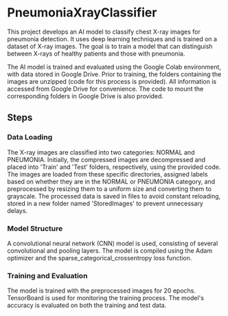 # PneumoniaXrayClassifier

This project develops an AI model to classify chest X-ray images for pneumonia detection. It uses deep learning techniques and is trained on a dataset of X-ray images. The goal is to train a model that can distinguish between X-rays of healthy patients and those with pneumonia.

The AI model is trained and evaluated using the Google Colab environment, with data stored in Google Drive. Prior to training, the folders containing the images are unzipped (code for this process is provided). All information is accessed from Google Drive for convenience. The code to mount the corresponding folders in Google Drive is also provided.

## Steps

### Data Loading
The X-ray images are classified into two categories: NORMAL and PNEUMONIA. Initially, the compressed images are decompressed and placed into 'Train' and 'Test' folders, respectively, using the provided code. The images are loaded from these specific directories, assigned labels based on whether they are in the NORMAL or PNEUMONIA category, and preprocessed by resizing them to a uniform size and converting them to grayscale. The processed data is saved in files to avoid constant reloading, stored in a new folder named 'StoredImages' to prevent unnecessary delays.

### Model Structure
A convolutional neural network (CNN) model is used, consisting of several convolutional and pooling layers. The model is compiled using the Adam optimizer and the sparse_categorical_crossentropy loss function.

### Training and Evaluation
The model is trained with the preprocessed images for 20 epochs. TensorBoard is used for monitoring the training process. The model's accuracy is evaluated on both the training and test data.
